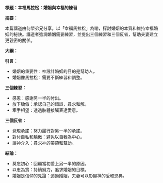 **標題：幸福馬拉松：婚姻與幸福的練習**

**摘要：**

本篇講道由何榮弟兄分享，以「幸福馬拉松」為喻，探討婚姻的本質和維持幸福婚姻的秘訣。講道者強調婚姻需要練習，並提出三個練習和三個反省，幫助夫妻建立更親密的關係。

**大綱：**

**引言：**
* 婚姻的重要性：神設計婚姻的目的是幫助人。
* 婚姻像馬拉松：需要不斷練習和調整。

**三個練習：**
* 感恩：感謝另一半的付出。
* 放下驕傲：承認自己的錯誤，尋求和解。
* 牽手相望：透過肢體接觸表達愛意。

**三個反省：**
* 兌現承諾：努力履行對另一半的承諾。
* 對付自私和驕傲：避免以自我為中心。
* 讓神介入：尋求神的帶領和幫助。

**結論：**
* 莫忘初心：回顧當初愛上另一半的原因。
* 以忠為實：持續努力，追求婚姻的目標。
* 婚姻是信仰的見證：透過婚姻，夫妻可以彰顯神的愛和恩典。